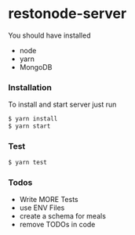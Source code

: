 # restonode-server

You should have installed
  - node
  - yarn
  - MongoDB

### Installation
To install and start server just run
```sh
$ yarn install 
$ yarn start
```

### Test
```sh
$ yarn test 
```
### Todos

 - Write MORE Tests
 - use ENV Files
 - create a schema for meals
 - remove TODOs in code
